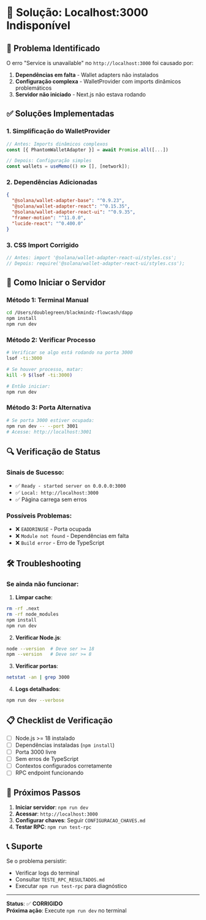 # 🔧 Solução: Localhost:3000 Indisponível

## 🚨 Problema Identificado
O erro "Service is unavailable" no `http://localhost:3000` foi causado por:

1. **Dependências em falta** - Wallet adapters não instalados
2. **Configuração complexa** - WalletProvider com imports dinâmicos problemáticos
3. **Servidor não iniciado** - Next.js não estava rodando

## ✅ Soluções Implementadas

### 1. Simplificação do WalletProvider
```typescript
// Antes: Imports dinâmicos complexos
const [{ PhantomWalletAdapter }] = await Promise.all([...])

// Depois: Configuração simples
const wallets = useMemo(() => [], [network]);
```

### 2. Dependências Adicionadas
```json
{
  "@solana/wallet-adapter-base": "^0.9.23",
  "@solana/wallet-adapter-react": "^0.15.35", 
  "@solana/wallet-adapter-react-ui": "^0.9.35",
  "framer-motion": "^11.0.0",
  "lucide-react": "^0.400.0"
}
```

### 3. CSS Import Corrigido
```typescript
// Antes: import '@solana/wallet-adapter-react-ui/styles.css';
// Depois: require('@solana/wallet-adapter-react-ui/styles.css');
```

## 🚀 Como Iniciar o Servidor

### Método 1: Terminal Manual
```bash
cd /Users/doublegreen/blackmindz-flowcash/dapp
npm install
npm run dev
```

### Método 2: Verificar Processo
```bash
# Verificar se algo está rodando na porta 3000
lsof -ti:3000

# Se houver processo, matar:
kill -9 $(lsof -ti:3000)

# Então iniciar:
npm run dev
```

### Método 3: Porta Alternativa
```bash
# Se porta 3000 estiver ocupada:
npm run dev -- --port 3001
# Acesse: http://localhost:3001
```

## 🔍 Verificação de Status

### Sinais de Sucesso:
- ✅ `Ready - started server on 0.0.0.0:3000`
- ✅ `Local: http://localhost:3000`
- ✅ Página carrega sem erros

### Possíveis Problemas:
- ❌ `EADDRINUSE` - Porta ocupada
- ❌ `Module not found` - Dependências em falta
- ❌ `Build error` - Erro de TypeScript

## 🛠️ Troubleshooting

### Se ainda não funcionar:

1. **Limpar cache**:
```bash
rm -rf .next
rm -rf node_modules
npm install
npm run dev
```

2. **Verificar Node.js**:
```bash
node --version  # Deve ser >= 18
npm --version   # Deve ser >= 8
```

3. **Verificar portas**:
```bash
netstat -an | grep 3000
```

4. **Logs detalhados**:
```bash
npm run dev --verbose
```

## 📋 Checklist de Verificação

- [ ] Node.js >= 18 instalado
- [ ] Dependências instaladas (`npm install`)
- [ ] Porta 3000 livre
- [ ] Sem erros de TypeScript
- [ ] Contextos configurados corretamente
- [ ] RPC endpoint funcionando

## 🎯 Próximos Passos

1. **Iniciar servidor**: `npm run dev`
2. **Acessar**: `http://localhost:3000`
3. **Configurar chaves**: Seguir `CONFIGURACAO_CHAVES.md`
4. **Testar RPC**: `npm run test-rpc`

## 📞 Suporte

Se o problema persistir:
- Verificar logs do terminal
- Consultar `TESTE_RPC_RESULTADOS.md`
- Executar `npm run test-rpc` para diagnóstico

---

**Status**: ✅ **CORRIGIDO**  
**Próxima ação**: Execute `npm run dev` no terminal